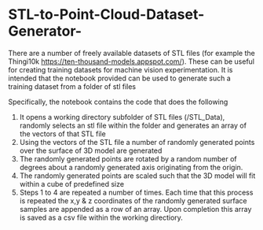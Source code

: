 # STL-to-Point-Cloud-Dataset-Generator-
There are a number of freely available datasets of STL files (for example the Thingi10k https://ten-thousand-models.appspot.com/). These can be useful for creating training datasets for machine vision experimentation. It is intended that the notebook provided can be used to generate such a training dataset from a folder of stl files

Specifically, the notebook contains the code that does the following

1) It opens a working directory subfolder of STL files (/STL_Data), randomly selects an stl file within the folder and generates an array of the vectors of that STL file
2) Using the vectors of the STL file a number of randomly generated points over the surface of 3D model are generated
3) The randomly generated points are rotated by a random number of degrees about a randomly generated axis originating from the origin.
4) The randomly generated points are scaled such that the 3D model will fit within a cube of predefined size
5) Steps 1 to 4 are repeated a number of times. Each time that this process is repeated the x,y & z coordinates of the randomly generated surface samples are appended as a row of an array. Upon completion this array is saved as a csv file within the working directiory.
